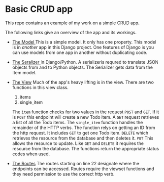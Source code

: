 Basic CRUD app
=============


This repo contains an example of my work on a simple CRUD app.


The following links give an overview of the app and its workings.

* [ The Model ]("https://github.com/ceejaay/ox_crud_app/blob/main/todo_items/models.py")
    This is a simple model. It only has one property. This model is in _another_ app in this Django project. One
    features of Django is you can use models from one app in another without duplicating code.

* [ The Seralizer ]("https://github.com/ceejaay/ox_crud_app/blob/main/todo_api/serializers.py")
    In Django/Python. A serializeris requred to translate JSON objects from and to Python objects.
    The Serializer gets data from the Item model.

* [The View]("https://github.com/ceejaay/ox_crud_app/blob/main/todo_api/views.py")
    Much of the app's heavy lifting is in the view. There are two functions in this view class.
    1. items
    2. single_item


    The `item` function checks for two values in the request `POST` and `GET`. If it is `POST` this endpoint will create
    a new Todo item. A `GET` request retrieves a list of all the Todo items.
    The `single_item` function handles the remainder of the HTTP verbs. The function relys on getting an ID from the
    http request.
    It includes `GET` to get one Todo item.
    `DELETE` which retrieves the resource from the database and then deletes it.
    `PUT` This allows the resource to update. Like `GET` and `DELETE` it requires the resource from the database.
    The functions return the appropriate status codes when used.

* [The Routes]("https://github.com/ceejaay/ox_crud_app/blob/main/todo/urls.py")
    The routes starting on line 22 designate where the endpoints can be accessed.
    Routes require the viewset functions and they need permission to use the correct http verb.


